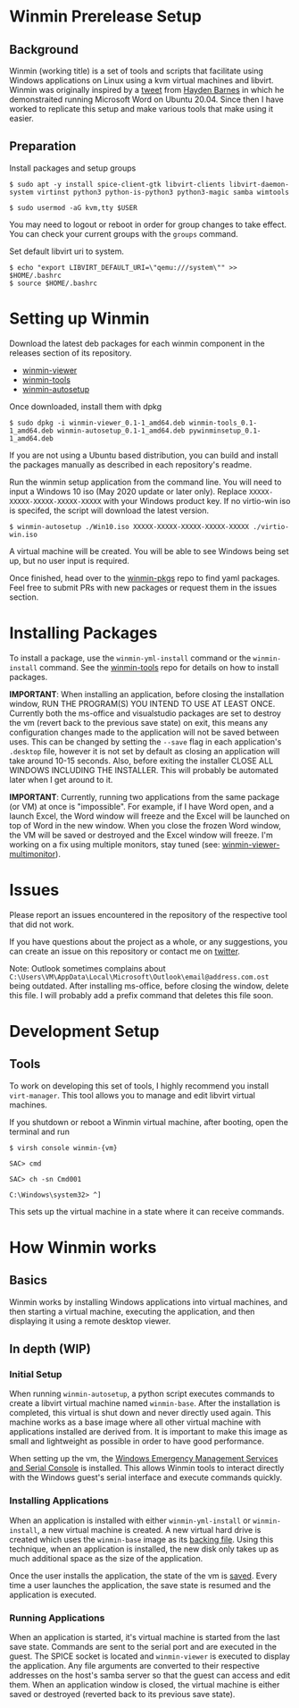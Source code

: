 # Winmin Prerelease Setup

## Background

Winmin (working title) is a set of tools and scripts that facilitate using Windows applications on Linux using a kvm virtual machines and libvirt. Winmin was originally inspired by a [tweet](https://twitter.com/unixterminal/status/1255919797692440578) from [Hayden Barnes](https://twitter.com/unixterminal) in which he demonstraited running Microsoft Word on Ubuntu 20.04. Since then I have worked to replicate this setup and make various tools that make using it easier.

## Preparation

Install packages and setup groups

```
$ sudo apt -y install spice-client-gtk libvirt-clients libvirt-daemon-system virtinst python3 python-is-python3 python3-magic samba wimtools

$ sudo usermod -aG kvm,tty $USER
```
You may need to logout or reboot in order for group changes to take effect. You can check your current groups with the `groups` command.

Set default libvirt uri to system.
```
$ echo "export LIBVIRT_DEFAULT_URI=\"qemu:///system\"" >> $HOME/.bashrc
$ source $HOME/.bashrc
```

# Setting up Winmin

Download the latest deb packages for each winmin component in the releases section of its repository.

- [winmin-viewer](https://github.com/vlinkz/winmin-viewer/releases)
- [winmin-tools](https://github.com/vlinkz/winmin-tools/releases)
- [winmin-autosetup](https://github.com/vlinkz/winmin-autosetup/releases)

Once downloaded, install them with dpkg

```
$ sudo dpkg -i winmin-viewer_0.1-1_amd64.deb winmin-tools_0.1-1_amd64.deb winmin-autosetup_0.1-1_amd64.deb pywinminsetup_0.1-1_amd64.deb
```
If you are not using a Ubuntu based distribution, you can build and install the packages manually as described in each repository's readme.

Run the winmin setup application from the command line. You will need to input a Windows 10 iso (May 2020 update or later only). Replace `XXXXX-XXXXX-XXXXX-XXXXX-XXXXX` with your Windows product key. If no virtio-win iso is specifed, the script will download the latest version.

```
$ winmin-autosetup ./Win10.iso XXXXX-XXXXX-XXXXX-XXXXX-XXXXX ./virtio-win.iso
```
A virtual machine will be created. You will be able to see Windows being set up, but no user input is required.

Once finished, head over to the [winmin-pkgs](https://github.com/vlinkz/winmin-pkgs) repo to find yaml packages. Feel free to submit PRs with new packages or request them in the issues section.

# Installing Packages

To install a package, use the `winmin-yml-install` command or the `winmin-install` command. See the [winmin-tools](https://github.com/vlinkz/winmin-tools) repo for details on how to install packages.

__IMPORTANT__: When installing an application, before closing the installation window, RUN THE PROGRAM(S) YOU INTEND TO USE AT LEAST ONCE. Currently both the ms-office and visualstudio packages are set to destroy the vm (revert back to the previous save state) on exit, this means any configuration changes made to the application will not be saved between uses. This can be changed by setting the `--save` flag in each application's `.desktop` file, however it is not set by default as closing an application will take around 10-15 seconds. Also, before exiting the installer CLOSE ALL WINDOWS INCLUDING THE INSTALLER. This will probably be automated later when I get around to it.

__IMPORTANT__: Currently, running two applications from the same package (or VM) at once is "impossible". For example, if I have Word open, and a launch Excel, the Word window will freeze and the Excel will be launched on top of Word in the new window. When you close the frozen Word window, the VM will be saved or destroyed and the Excel window will freeze. I'm working on a fix using multiple monitors, stay tuned (see: [winmin-viewer-multimonitor](https://github.com/vlinkz/winmin-viewer/blob/master/winmin-viewer-multimonitor.c)).

# Issues

Please report an issues encountered in the repository of the respective tool that did not work.

If you have questions about the project as a whole, or any suggestions, you can create an issue on this repository or contact me on [twitter](https://twitter.com/VlinkZ3).

Note: Outlook sometimes complains about `C:\Users\VM\AppData\Local\Microsoft\Outlook\email@address.com.ost` being outdated. After installing ms-office, before closing the window, delete this file. I will probably add a prefix command that deletes this file soon.

# Development Setup

## Tools

To work on developing this set of tools, I highly recommend you install `virt-manager`. This tool allows you to manage and edit libvirt virtual machines.

If you shutdown or reboot a Winmin virtual machine, after booting, open the terminal and run 
```
$ virsh console winmin-{vm}

SAC> cmd

SAC> ch -sn Cmd001

C:\Windows\system32> ^]
```

This sets up the virtual machine in a state where it can receive commands.

# How Winmin works

## Basics

Winmin works by installing Windows applications into virtual machines, and then starting a virtual machine, executing the application, and then displaying it using a remote desktop viewer.

## In depth (WIP)

### Initial Setup

When running `winmin-autosetup`, a python script executes commands to create a libvirt virtual machine named `winmin-base`. After the installation is completed, this virtual is shut down and never directly used again. This machine works as a base image where all other virtual machine with applications installed are derived from. It is important to make this image as small and lightweight as possible in order to have good performance.

When setting up the vm, the [Windows Emergency Management Services and Serial Console](https://docs.microsoft.com/en-us/previous-versions/windows/it-pro/windows-server-2003/cc787940(v=ws.10)?redirectedfrom=MSDN) is installed. This allows Winmin tools to interact directly with the Windows guest's serial interface and execute commands quickly.

### Installing Applications

When an application is installed with either `winmin-yml-install` or `winmin-install`, a new virtual machine is created. A new virtual hard drive is created which uses the `winmin-base` image as its [backing file](https://libvirt.org/kbase/backing_chains.html). Using this technique, when an application is installed, the new disk only takes up as much additional space as the size of the application.

Once the user installs the application, the state of the vm is [saved](https://libvirt.org/docs/libvirt-appdev-guide-python/en-US/html/libvirt_application_development_guide_using_python-Guest_Domains-Lifecycle-Save.html). Every time a user launches the application, the save state is resumed and the application is executed. 

### Running Applications

When an application is started, it's virtual machine is started from the last save state. Commands are sent to the serial port and are executed in the guest. The SPICE socket is located and `winmin-viewer` is executed to display the application. Any file arguments are converted to their respective addresses on the host's samba server so that the guest can access and edit them. When an application window is closed, the virtual machine is either saved or destroyed (reverted back to its previous save state).
